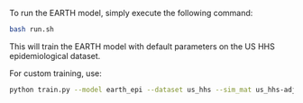 To run the EARTH model, simply execute the following command:

```bash
bash run.sh
```

This will train the EARTH model with default parameters on the US HHS epidemiological dataset.

For custom training, use:

```bash
python train.py --model earth_epi --dataset us_hhs --sim_mat us_hhs-adj --epochs 400 --lr 0.001 --horizon 1 --n_hidden 128
```
